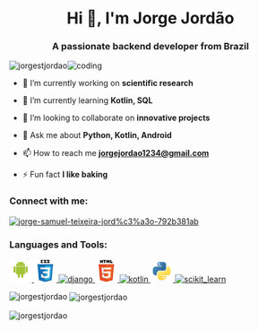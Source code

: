 <h1 align="center">Hi 👋, I'm Jorge Jordão</h1>
<h3 align="center">A passionate backend developer from Brazil</h3>
<img align = "right" alt="coding" width = "400" src="https://i0.wp.com/www.sciencenews.org/wp-content/uploads/2023/04/040823_chatgpt_feat.gif?fit=1024%2C576&ssl=1">

<p align="left"> <img src="https://komarev.com/ghpvc/?username=jorgestjordao&label=Profile%20views&color=0e75b6&style=flat" alt="jorgestjordao" /> </p>

- 🔭 I’m currently working on **scientific research**

- 🌱 I’m currently learning **Kotlin, SQL**

- 👯 I’m looking to collaborate on **innovative projects**

- 💬 Ask me about **Python, Kotlin, Android**

- 📫 How to reach me **jorgejordao1234@gmail.com**

- ⚡ Fun fact **I like baking**

<h3 align="left">Connect with me:</h3>
<p align="left">
<a href="https://linkedin.com/in/jorge-samuel-teixeira-jord%c3%a3o-792b381ab" target="blank"><img align="center" src="https://raw.githubusercontent.com/rahuldkjain/github-profile-readme-generator/master/src/images/icons/Social/linked-in-alt.svg" alt="jorge-samuel-teixeira-jord%c3%a3o-792b381ab" height="30" width="40" /></a>
</p>

<h3 align="left">Languages and Tools:</h3>
<p align="left"> <a href="https://developer.android.com" target="_blank" rel="noreferrer"> <img src="https://raw.githubusercontent.com/devicons/devicon/master/icons/android/android-original-wordmark.svg" alt="android" width="40" height="40"/> </a> <a href="https://www.w3schools.com/css/" target="_blank" rel="noreferrer"> <img src="https://raw.githubusercontent.com/devicons/devicon/master/icons/css3/css3-original-wordmark.svg" alt="css3" width="40" height="40"/> </a> <a href="https://www.djangoproject.com/" target="_blank" rel="noreferrer"> <img src="https://cdn.worldvectorlogo.com/logos/django.svg" alt="django" width="40" height="40"/> </a> <a href="https://www.w3.org/html/" target="_blank" rel="noreferrer"> <img src="https://raw.githubusercontent.com/devicons/devicon/master/icons/html5/html5-original-wordmark.svg" alt="html5" width="40" height="40"/> </a> <a href="https://kotlinlang.org" target="_blank" rel="noreferrer"> <img src="https://www.vectorlogo.zone/logos/kotlinlang/kotlinlang-icon.svg" alt="kotlin" width="40" height="40"/> </a> <a href="https://www.python.org" target="_blank" rel="noreferrer"> <img src="https://raw.githubusercontent.com/devicons/devicon/master/icons/python/python-original.svg" alt="python" width="40" height="40"/> </a> <a href="https://scikit-learn.org/" target="_blank" rel="noreferrer"> <img src="https://upload.wikimedia.org/wikipedia/commons/0/05/Scikit_learn_logo_small.svg" alt="scikit_learn" width="40" height="40"/> </a> </p>

<p><img align="left" src="https://github-readme-stats.vercel.app/api/top-langs?username=jorgestjordao&show_icons=true&locale=en&layout=compact" alt="jorgestjordao" /></p>

<p>&nbsp;<img align="center" src="https://github-readme-stats.vercel.app/api?username=jorgestjordao&show_icons=true&locale=en" alt="jorgestjordao" /></p>

<p><img align="center" src="https://github-readme-streak-stats.herokuapp.com/?user=jorgestjordao&" alt="jorgestjordao" /></p>
